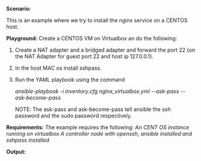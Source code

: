 


**Scenario:** 

This is an example where we try to install the nginx service on a CENTOS host.

**Playground:** 
Create a CENTOS VM on Virtualbox an do the following:
1. Create a NAT adapter and a bridged adapter and forward the port 22 (on the NAT Adapter for guest port 22 and host ip 127.0.0.1).
2. In the host MAC os install sshpass.
3. Run the YAML playbook using the command 
				
	_ansible-playbook -i inventory.cfg nginx_virtualbox.yml --ask-pass --ask-become-pass_

	NOTE: The ask-pass and ask-become-pass tell ansible the ssh password and the sudo password respectively. 

**Requirements:**
The example requires the following:
	_An CENT OS instance running on virtualbox_
	_A controller node with openssh, ansible installed and sshpass installed_
	
**Output:**

